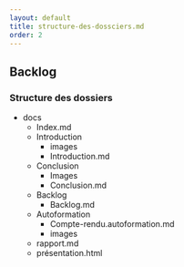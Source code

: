 ```yaml
---
layout: default
title: structure-des-dossciers.md
order: 2
---
```


## Backlog

<!-- new slide -->

### Structure des dossiers

- docs
  - Index.md
  - Introduction
    - images
    - Introduction.md
  - Conclusion
    - Images
    - Conclusion.md
  - Backlog
    - Backlog.md
  - Autoformation 
    - Compte-rendu.autoformation.md
    - images 
  -  rapport.md
  -  présentation.html

<!-- new slide -->